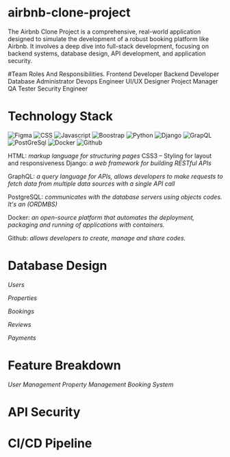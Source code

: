 # airbnb-clone-project
The Airbnb Clone Project is a comprehensive, real-world application designed to simulate the development of a robust booking platform like Airbnb. 
It involves a deep dive into full-stack development, focusing on backend systems, database design, API development, and application security.

#Team Roles And Responsibilities.
Frontend Developer
Backend Developer
Database Administrator
Devops Engineer
UI/UX Designer
Project Manager
QA Tester
Security Engineer

# Technology Stack
![Figma](https://img.shields.io/badge/Figma-F24E1E?style=for-the-badge&logo=figma&logoColor=white)
![CSS](https://img.shields.io/badge/CSS3-1572B6?style=for-the-badge&logo=css3&logoColor=white)
![Javascript](https://img.shields.io/badge/JavaScript-323330?style=for-the-badge&logo=javascript&logoColor=F7DF1E)
![Boostrap](https://img.shields.io/badge/Bootstrap-563D7C?style=for-the-badge&logo=bootstrap&logoColor=white)
![Python](https://img.shields.io/badge/HTML5-E34F26?style=for-the-badge&logo=html5&logoColor=white)
![Django](https://img.shields.io/badge/Django-092E20?style=for-the-badge&logo=django&logoColor=green)
![GrapQL](https://img.shields.io/badge/GraphQl-E10098?style=for-the-badge&logo=graphql&logoColor=white)
![PostGreSql](https://img.shields.io/badge/PostgreSQL-green?style=for-the-badge)
![Docker](https://img.shields.io/badge/Docker-2CA5E0?style=for-the-badge&logo=docker&logoColor=white)
![Github](https://img.shields.io/badge/GitHub-100000?style=for-the-badge&logo=github&logoColor=white)

HTML: *markup language for structuring pages*
CSS3 – Styling for layout and responsiveness
Django: *a web framework for building RESTful APIs*

GraphQL: *a query language for APIs, allows developers to make requests to fetch data from multiple data sources with a single API call*

PostgreSQL: *communicates with the database servers using objects codes. It's an (ORDMBS)*

Docker: *an open-source platform that automates the deployment, packaging and running of applications with containers.*

Github: *allows developers to create, manage and share codes.*


# Database Design 

*Users*

*Properties*

*Bookings*

*Reviews*

*Payments*

# Feature Breakdown

*User Management*
*Property Management*
*Booking System*

# API Security

# CI/CD Pipeline
